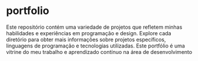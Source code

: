 # portfolio
Este repositório contém uma variedade de projetos que refletem minhas habilidades e experiências em programação e design. Explore cada diretório para obter mais informações sobre projetos específicos, linguagens de programação e tecnologias utilizadas. Este portfólio é uma vitrine do meu trabalho e aprendizado contínuo na área de desenvolvimento
